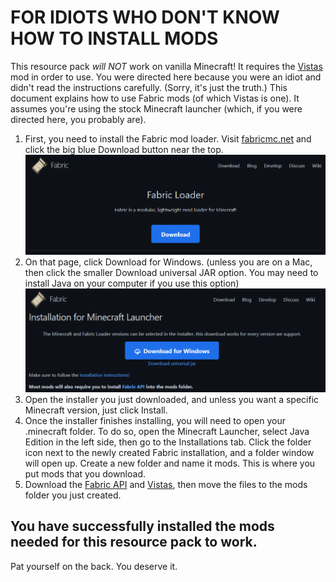 # FOR IDIOTS WHO DON'T KNOW HOW TO INSTALL MODS
This resource pack *will NOT* work on vanilla Minecraft! It requires the [Vistas](https://modrinth.com/mod/vistas) mod in order to use. You were directed here because you were an idiot and didn't read the instructions carefully. (Sorry, it's just the truth.) This document explains how to use Fabric mods (of which Vistas is one). It assumes you're using the stock Minecraft launcher (which, if you were directed here, you probably are).
1. First, you need to install the Fabric mod loader. Visit [fabricmc.net](https://fabricmc.net) and click the big blue Download button near the top. ![Fabric homepage, showing the Download button](images/fabric-download.png)
2. On that page, click Download for Windows. (unless you are on a Mac, then click the smaller Download universal JAR option. You may need to install Java on your computer if you use this option) ![Fabric download page](images/fabric-download-2.png)
3. Open the installer you just downloaded, and unless you want a specific Minecraft version, just click Install.
4. Once the installer finishes installing, you will need to open your .minecraft folder. To do so, open the Minecraft Launcher, select Java Edition in the left side, then go to the Installations tab. Click the folder icon next to the newly created Fabric installation, and a folder window will open up. Create a new folder and name it mods. This is where you put mods that you download.
5. Download the [Fabric API](https://modrinth.com/mod/fabric-api) and [Vistas](https://modrinth.com/mod/vistas), then move the files to the mods folder you just created.

## You have successfully installed the mods needed for this resource pack to work.
Pat yourself on the back. You deserve it.
